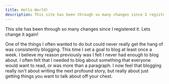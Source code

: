 ```yaml
---
title: Hello World!
description: This site has been through so many changes since I registered it. Lets change it again!
---
```


This site has been through so many changes since I registered it. Lets change it again!

One of the things I often wanted to do but could never really get the hang of was consistently blogging. This time I set a goal to blog at least once a week. I believe my reason previously was I felt I never had enough to blog about. I often felt that I needed to blog about something that everyone would want to read, or was more than a paragraph. I now feel that blogging really isn't about writing the next profound story, but really about just getting things you want to talk about off your chest.
